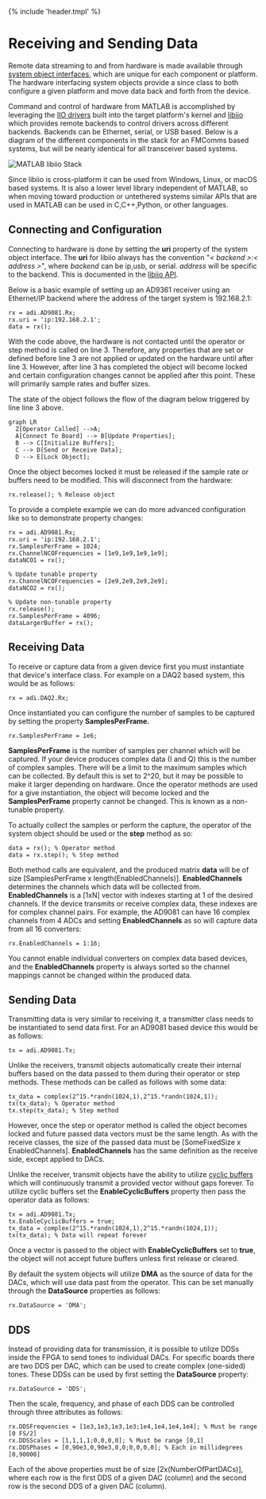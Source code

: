 {% include 'header.tmpl' %}
# Receiving and Sending Data

Remote data streaming to and from hardware is made available through [system object interfaces](https://www.mathworks.com/help/matlab/matlab_prog/what-are-system-objects.html), which are unique for each component or platform. The hardware interfacing system objects provide a since class to both configure a given platform and move data back and forth from the device.

Command and control of hardware from MATLAB is accomplished by leveraging the [IIO drivers](https://wiki.analog.com/software/linux/docs/iio/iio) built into the target platform's kernel and [libiio](https://wiki.analog.com/resources/tools-software/linux-software/libiio) which provides remote backends to control drivers across different backends. Backends can be Ethernet, serial, or USB based. Below is a diagram of the different components in the stack for an FMComms based systems, but will be nearly identical for all transceiver based systems.

![MATLAB libiio Stack](assets/MATLAB_libiio_Stack.png)

Since libiio is cross-platform it can be used from Windows, Linux, or macOS based systems. It is also a lower level library independent of MATLAB, so when moving toward production or untethered systems similar APIs that are used in MATLAB can be used in C,C++,Python, or other languages.

## Connecting and Configuration

Connecting to hardware is done by setting the **uri** property of the system object interface. The **uri** for libiio always has the convention "*< backend >:< address >*", where *backend* can be ip,usb, or serial. *address* will be specific to the backend. This is documented in the [libiio API](https://analogdevicesinc.github.io/libiio/master/libiio/group__Context.html#gafdcee40508700fa395370b6c636e16fe).

Below is a basic example of setting up an AD9361 receiver using an Ethernet/IP backend where the address of the target system is 192.168.2.1:
```linenums="1"
rx = adi.AD9081.Rx;
rx.uri = 'ip:192.168.2.1';
data = rx();
```
With the code above, the hardware is not contacted until the operator or step method is called on line 3. Therefore, any properties that are set or defined before line 3 are not applied or updated on the hardware until after line 3. However, after line 3 has completed the object will become locked and certain configuration changes cannot be applied after this point. These will primarily sample rates and buffer sizes.

The state of the object follows the flow of the diagram below triggered by line line 3 above.

``` mermaid
graph LR
  Z[Operator Called] -->A;
  A[Connect To Board] --> B[Update Properties];
  B --> C[Initialize Buffers];
  C --> D[Send or Receive Data];
  D --> E[Lock Object];
```
Once the object becomes locked it must be released if the sample rate or buffers need to be modified. This will disconnect from the hardware:
```
rx.release(); % Release object
```

To provide a complete example we can do more advanced configuration like so to demonstrate property changes:
```linenums="1"
rx = adi.AD9081.Rx;
rx.uri = 'ip:192.168.2.1';
rx.SamplesPerFrame = 1024;
rx.ChannelNCOFrequencies = [1e9,1e9,1e9,1e9];
dataNCO1 = rx();

% Update tunable property
rx.ChannelNCOFrequencies = [2e9,2e9,2e9,2e9];
dataNCO2 = rx();

% Update non-tunable property
rx.release();
rx.SamplesPerFrame = 4096;
dataLargerBuffer = rx();
```

## Receiving Data

To receive or capture data from a given device first you must instantiate that device's interface class. For example on a DAQ2 based system, this would be as follows:

```
rx = adi.DAQ2.Rx;
```

Once instantiated you can configure the number of samples to be captured by setting the property **SamplesPerFrame.**

```
rx.SamplesPerFrame = 1e6;
```

**SamplesPerFrame** is the number of samples per channel which will be captured. If your device produces complex data (I and Q) this is the number of complex samples. There will be a limit to the maximum samples which can be collected. By default this is set to 2^20, but it may be possible to make it larger depending on hardware. Once the operator methods are used for a give instantiation, the object will become locked and the **SamplesPerFrame** property cannot be changed. This is known as a non-tunable property.

To actually collect the samples or perform the capture, the operator of the system object should be used or the **step** method as so:

```
data = rx(); % Operator method
data = rx.step(); % Step method
```

Both method calls are equivalent, and the produced matrix **data** will be of size [SamplesPerFrame x length(EnabledChannels)]. **EnabledChannels** determines the channels which data will be collected from. **EnabledChannels** is a [1xN] vector with indexes starting at 1 of the desired channels. If the device transmits or receive complex data, these indexes are for complex channel pairs. For example, the AD9081 can have 16 complex channels from 4 ADCs and setting **EnabledChannels** as so will capture data from all 16 converters:

```
rx.EnabledChannels = 1:16;
```

You cannot enable individual converters on complex data based devices, and the **EnabledChannels** property is always sorted so the channel mappings cannot be changed within the produced data.

## Sending Data

Transmitting data is very similar to receiving it, a transmitter class needs to be instantiated to send data first. For an AD9081 based device this would be as follows:

```
tx = adi.AD9081.Tx;
```

Unlike the receivers, transmit objects automatically create their internal buffers based on the data passed to them during their operator or step methods. These methods can be called as follows with some data:

```
tx_data = complex(2^15.*randn(1024,1),2^15.*randn(1024,1));
tx(tx_data); % Operator method
tx.step(tx_data); % Step method
```

However, once the step or operator method is called the object becomes locked and future passed data vectors must be the same length. As with the receive classes, the size of the passed data must be [SomeFixedSize x EnabledChannels]. **EnabledChannels** has the same definition as the receive side, except applied to DACs.

Unlike the receiver, transmit objects have the ability to utilize [cyclic buffers](https://analogdevicesinc.github.io/libiio/group__Buffer.html#ga6caadf077c112ae55a64276aa24ef832) which will continuously transmit a provided vector without gaps forever. To utilize cyclic buffers set the **EnableCyclicBuffers** property then pass the operator data as follows:

```
tx = adi.AD9081.Tx;
tx.EnableCyclicBuffers = true;
tx_data = complex(2^15.*randn(1024,1),2^15.*randn(1024,1));
tx(tx_data); % Data will repeat forever
```

Once a vector is passed to the object with **EnableCyclicBuffers** set to **true**, the object will not accept future buffers unless first release or cleared.

By default the system objects will utilize **DMA** as the source of data for the DACs, which will use data past from the operator. This can be set manually through the **DataSource** properties as follows:

```
rx.DataSource = 'DMA';
```

## DDS

Instead of providing data for transmission, it is possible to utilize DDSs inside the FPGA to send tones to individual DACs. For specific boards there are two DDS per DAC, which can be used to create complex (one-sided) tones. These DDSs can be used by first setting the **DataSource** property:

```
rx.DataSource = 'DDS';
```

Then the scale, frequency, and phase of each DDS can be controlled through three attributes as follows:

```
rx.DDSFrequencies = [1e3,1e3,1e3,1e3;1e4,1e4,1e4,1e4]; % Must be range [0 FS/2]
rx.DDSScales = [1,1,1,1;0,0,0,0]; % Must be range [0,1]
rx.DDSPhases = [0,90e3,0,90e3,0,0;0,0,0,0]; % Each in millidegrees [0,90000]
```

Each of the above properties must be of size [2x(NumberOfPartDACs)], where each row is the first DDS of a given DAC (column) and the second row is the second DDS of a given DAC (column).


